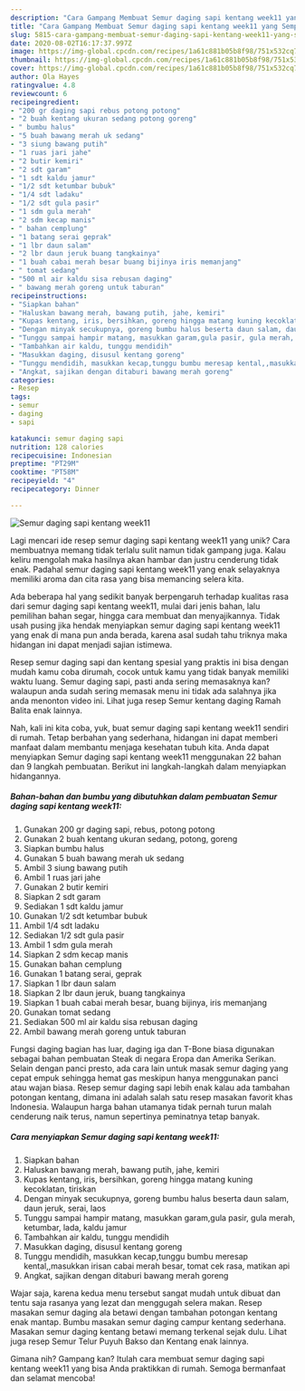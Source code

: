 ```yaml
---
description: "Cara Gampang Membuat Semur daging sapi kentang week11 yang Sempurna"
title: "Cara Gampang Membuat Semur daging sapi kentang week11 yang Sempurna"
slug: 5815-cara-gampang-membuat-semur-daging-sapi-kentang-week11-yang-sempurna
date: 2020-08-02T16:17:37.997Z
image: https://img-global.cpcdn.com/recipes/1a61c881b05b8f98/751x532cq70/semur-daging-sapi-kentang-week11-foto-resep-utama.jpg
thumbnail: https://img-global.cpcdn.com/recipes/1a61c881b05b8f98/751x532cq70/semur-daging-sapi-kentang-week11-foto-resep-utama.jpg
cover: https://img-global.cpcdn.com/recipes/1a61c881b05b8f98/751x532cq70/semur-daging-sapi-kentang-week11-foto-resep-utama.jpg
author: Ola Hayes
ratingvalue: 4.8
reviewcount: 6
recipeingredient:
- "200 gr daging sapi rebus potong potong"
- "2 buah kentang ukuran sedang potong goreng"
- " bumbu halus"
- "5 buah bawang merah uk sedang"
- "3 siung bawang putih"
- "1 ruas jari jahe"
- "2 butir kemiri"
- "2 sdt garam"
- "1 sdt kaldu jamur"
- "1/2 sdt ketumbar bubuk"
- "1/4 sdt ladaku"
- "1/2 sdt gula pasir"
- "1 sdm gula merah"
- "2 sdm kecap manis"
- " bahan cemplung"
- "1 batang serai geprak"
- "1 lbr daun salam"
- "2 lbr daun jeruk buang tangkainya"
- "1 buah cabai merah besar buang bijinya iris memanjang"
- " tomat sedang"
- "500 ml air kaldu sisa rebusan daging"
- " bawang merah goreng untuk taburan"
recipeinstructions:
- "Siapkan bahan"
- "Haluskan bawang merah, bawang putih, jahe, kemiri"
- "Kupas kentang, iris, bersihkan, goreng hingga matang kuning kecoklatan, tiriskan"
- "Dengan minyak secukupnya, goreng bumbu halus beserta daun salam, daun jeruk, serai, laos"
- "Tunggu sampai hampir matang, masukkan garam,gula pasir, gula merah, ketumbar, lada, kaldu jamur"
- "Tambahkan air kaldu, tunggu mendidih"
- "Masukkan daging, disusul kentang goreng"
- "Tunggu mendidih, masukkan kecap,tunggu bumbu meresap kental,,masukkan irisan cabai merah besar, tomat cek rasa, matikan api"
- "Angkat, sajikan dengan ditaburi bawang merah goreng"
categories:
- Resep
tags:
- semur
- daging
- sapi

katakunci: semur daging sapi 
nutrition: 128 calories
recipecuisine: Indonesian
preptime: "PT29M"
cooktime: "PT58M"
recipeyield: "4"
recipecategory: Dinner

---
```



![Semur daging sapi kentang week11](https://img-global.cpcdn.com/recipes/1a61c881b05b8f98/751x532cq70/semur-daging-sapi-kentang-week11-foto-resep-utama.jpg)

Lagi mencari ide resep semur daging sapi kentang week11 yang unik? Cara membuatnya memang tidak terlalu sulit namun tidak gampang juga. Kalau keliru mengolah maka hasilnya akan hambar dan justru cenderung tidak enak. Padahal semur daging sapi kentang week11 yang enak selayaknya memiliki aroma dan cita rasa yang bisa memancing selera kita.

Ada beberapa hal yang sedikit banyak berpengaruh terhadap kualitas rasa dari semur daging sapi kentang week11, mulai dari jenis bahan, lalu pemilihan bahan segar, hingga cara membuat dan menyajikannya. Tidak usah pusing jika hendak menyiapkan semur daging sapi kentang week11 yang enak di mana pun anda berada, karena asal sudah tahu triknya maka hidangan ini dapat menjadi sajian istimewa.

Resep semur daging sapi dan kentang spesial yang praktis ini bisa dengan mudah kamu coba dirumah, cocok untuk kamu yang tidak banyak memiliki waktu luang. Semur daging sapi, pasti anda sering memasaknya kan? walaupun anda sudah sering memasak menu ini tidak ada salahnya jika anda menonton video ini. Lihat juga resep Semur kentang daging Ramah Balita enak lainnya.


Nah, kali ini kita coba, yuk, buat semur daging sapi kentang week11 sendiri di rumah. Tetap berbahan yang sederhana, hidangan ini dapat memberi manfaat dalam membantu menjaga kesehatan tubuh kita. Anda dapat menyiapkan Semur daging sapi kentang week11 menggunakan 22 bahan dan 9 langkah pembuatan. Berikut ini langkah-langkah dalam menyiapkan hidangannya.

<!--inarticleads1-->

##### Bahan-bahan dan bumbu yang dibutuhkan dalam pembuatan Semur daging sapi kentang week11:

1. Gunakan 200 gr daging sapi, rebus, potong potong
1. Gunakan 2 buah kentang ukuran sedang, potong, goreng
1. Siapkan  bumbu halus
1. Gunakan 5 buah bawang merah uk sedang
1. Ambil 3 siung bawang putih
1. Ambil 1 ruas jari jahe
1. Gunakan 2 butir kemiri
1. Siapkan 2 sdt garam
1. Sediakan 1 sdt kaldu jamur
1. Gunakan 1/2 sdt ketumbar bubuk
1. Ambil 1/4 sdt ladaku
1. Sediakan 1/2 sdt gula pasir
1. Ambil 1 sdm gula merah
1. Siapkan 2 sdm kecap manis
1. Gunakan  bahan cemplung
1. Gunakan 1 batang serai, geprak
1. Siapkan 1 lbr daun salam
1. Siapkan 2 lbr daun jeruk, buang tangkainya
1. Siapkan 1 buah cabai merah besar, buang bijinya, iris memanjang
1. Gunakan  tomat sedang
1. Sediakan 500 ml air kaldu sisa rebusan daging
1. Ambil  bawang merah goreng untuk taburan


Fungsi daging bagian has luar, daging iga dan T-Bone biasa digunakan sebagai bahan pembuatan Steak di negara Eropa dan Amerika Serikan. Selain dengan panci presto, ada cara lain untuk masak semur daging yang cepat empuk sehingga hemat gas meskipun hanya menggunakan panci atau wajan biasa. Resep semur daging sapi lebih enak kalau ada tambahan potongan kentang, dimana ini adalah salah satu resep masakan favorit khas Indonesia. Walaupun harga bahan utamanya tidak pernah turun malah cenderung naik terus, namun sepertinya peminatnya tetap banyak. 

<!--inarticleads2-->

##### Cara menyiapkan Semur daging sapi kentang week11:

1. Siapkan bahan
1. Haluskan bawang merah, bawang putih, jahe, kemiri
1. Kupas kentang, iris, bersihkan, goreng hingga matang kuning kecoklatan, tiriskan
1. Dengan minyak secukupnya, goreng bumbu halus beserta daun salam, daun jeruk, serai, laos
1. Tunggu sampai hampir matang, masukkan garam,gula pasir, gula merah, ketumbar, lada, kaldu jamur
1. Tambahkan air kaldu, tunggu mendidih
1. Masukkan daging, disusul kentang goreng
1. Tunggu mendidih, masukkan kecap,tunggu bumbu meresap kental,,masukkan irisan cabai merah besar, tomat cek rasa, matikan api
1. Angkat, sajikan dengan ditaburi bawang merah goreng


Wajar saja, karena kedua menu tersebut sangat mudah untuk dibuat dan tentu saja rasanya yang lezat dan menggugah selera makan. Resep masakan semur daging ala betawi dengan tambahan potongan kentang enak mantap. Bumbu masakan semur daging campur kentang sederhana. Masakan semur daging kentang betawi memang terkenal sejak dulu. Lihat juga resep Semur Telur Puyuh Bakso dan Kentang enak lainnya. 

Gimana nih? Gampang kan? Itulah cara membuat semur daging sapi kentang week11 yang bisa Anda praktikkan di rumah. Semoga bermanfaat dan selamat mencoba!
